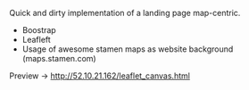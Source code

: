 Quick and dirty implementation of a landing page map-centric.

* Boostrap
* Leafleft
* Usage of awesome stamen maps as website background (maps.stamen.com)

Preview -> http://52.10.21.162/leaflet_canvas.html
